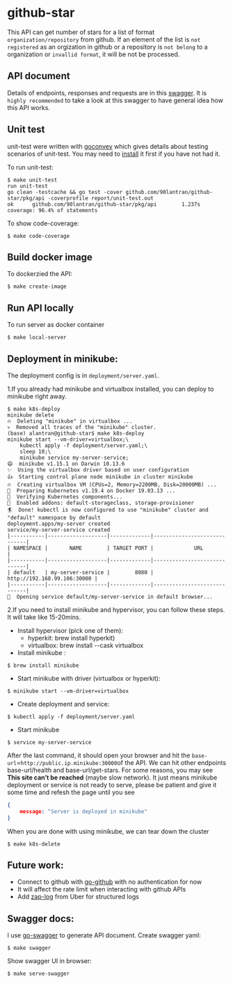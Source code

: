 # github-star
This API can get number of stars for a list of format `organization/repository` from github. If an element of the list is `not registered` as an orgization in github or a repository is `not belong` to a organization or `invallid format`, it will be not be processed.

## API document
Details of endpoints, responses and requests are in this [swagger](https://90lantran.github.io/swagger-github-stars/). It is `highly recommended` to take a look at this swagger to have general idea how this API works.

## Unit test
unit-test were written with [goconvey](https://github.com/smartystreets/goconvey) which gives details about testing scenarios of unit-test. You may need to [install](https://github.com/smartystreets/goconvey#installation) it first if you have not had it.

To run unit-test: 
```
$ make unit-test
run unit-test
go clean -testcache && go test -cover github.com/90lantran/github-star/pkg/api -coverprofile report/unit-test.out
ok      github.com/90lantran/github-star/pkg/api        1.237s  coverage: 96.4% of statements 
```

To show code-coverage:
```
$ make code-coverage
```

## Build docker image
To dockerzied the API:
```
$ make create-image
```

## Run API locally
To run server as docker container
```
$ make local-server
```

## Deployment in minikube: 
The deployment config is in `deployment/server.yaml`.

1.If you already had minikube and virtualbox installed, you can deploy to minikube right away.
```
$ make k8s-deploy
minikube delete
🔥  Deleting "minikube" in virtualbox ...
💀  Removed all traces of the "minikube" cluster.
(base) alantran@github-star$ make k8s-deploy
minikube start --vm-driver=virtualbox;\
	kubectl apply -f deployment/server.yaml;\
	sleep 10;\
	minikube service my-server-service;
😄  minikube v1.15.1 on Darwin 10.13.6
✨  Using the virtualbox driver based on user configuration
👍  Starting control plane node minikube in cluster minikube
🔥  Creating virtualbox VM (CPUs=2, Memory=2200MB, Disk=20000MB) ...
🐳  Preparing Kubernetes v1.19.4 on Docker 19.03.13 ...
🔎  Verifying Kubernetes components...
🌟  Enabled addons: default-storageclass, storage-provisioner
🏄  Done! kubectl is now configured to use "minikube" cluster and "default" namespace by default
deployment.apps/my-server created
service/my-server-service created
|-----------|-------------------|-------------|-----------------------------|
| NAMESPACE |       NAME        | TARGET PORT |             URL             |
|-----------|-------------------|-------------|-----------------------------|
| default   | my-server-service |        8080 | http://192.168.99.106:30000 |
|-----------|-------------------|-------------|-----------------------------|
🎉  Opening service default/my-server-service in default browser...

```
2.If you need to install minikube and hypervisor, you can follow these steps. It will take like 15-20mins.
- Install hypervisor (pick one of them): 
    - hyperkit: brew install hyperkit) 
    - virtualbox: brew install --cask virtualbox
- Install minikube : 
```
$ brew install minikube
```
- Start minikube with driver (virtualbox or hyperkit):
```
$ minikube start --vm-driver=virtualbox
```
- Create deployment and service:
```
$ kubectl apply -f deployment/server.yaml
```
- Start minikube
```
$ service my-server-service
```

After the last command, it should open your browser and hit the `base-url`=`http://public.ip.minikube:30000`of the API. We can hit other endpoints  base-url/health and base-url/get-stars. For some reasons, you may see **This site can’t be reached** (maybe slow network). It just means minikube deployment or service is not ready to serve, please be patient and give it some time and refesh the page until you see 
```json
{
    message: "Server is deployed in minikube"
}
```

When you are done with using minikube, we can tear down the cluster
```
$ make k8s-delete
```

## Future work:
- Connect to github with [go-github](https://github.com/google/go-github) with no authentication for now
- It will affect the rate limit when interacting with github APIs
- Add [zap-log](https://github.com/uber-go/zap) from Uber for structured logs

## Swagger docs:
I use [go-swagger](https://github.com/go-swagger/go-swagger) to generate API document.
Create swagger yaml: 
```
$ make swagger
```
Show swagger UI in browser:
```
$ make serve-swagger
```
